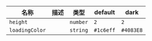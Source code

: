 | 名称 | 描述 | 类型 | default | dark |
|---|---|---|---|---|
| `height` |  | `number` | `2` | `2` |
| `loadingColor` |  | `string` | `#1c6eff` | `#4083E8` |
